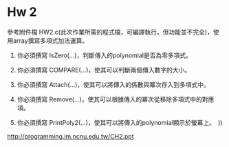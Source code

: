 # Hw 2

參考附件檔 HW2.c(此次作業所需的程式檔，可編譯執行，但功能並不完全)，使用array撰寫多項式加法運算。

1. 你必須撰寫 IsZero(...)，判斷傳入的polynomial是否為零多項式。

2. 你必須撰寫 COMPARE(...)，使其可以判斷兩個傳入數字的大小。

3. 你必須撰寫 Attach(...)，使其可以將傳入的係數與冪次存入到多項式中。

4. 你必須撰寫 Remove(...)，使其可以根據傳入的冪次從移除多項式中的對應項。

5. 你必須撰寫 PrintPoly2(...)，使其可以將傳入的polynomial顯示於螢幕上。　))

http://programming.im.ncnu.edu.tw/CH2.ppt